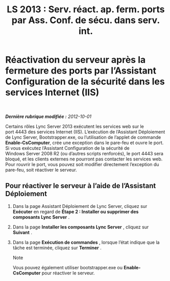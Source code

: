 ﻿---
title: "LS 2013 : Serv. réact. ap. ferm. ports par Ass. Conf. de sécu. dans serv. int."
TOCTitle: Réactivation du serveur après la fermeture des ports par l’Assistant Configuration de la sécurité dans les services Internet (IIS)
ms:assetid: cb8e17cf-f8c1-4099-b63b-c242d656c26a
ms:mtpsurl: https://technet.microsoft.com/fr-fr/library/Gg398851(v=OCS.15)
ms:contentKeyID: 49298876
ms.date: 05/20/2016
mtps_version: v=OCS.15
ms.translationtype: HT
---

# Réactivation du serveur après la fermeture des ports par l’Assistant Configuration de la sécurité dans les services Internet (IIS)

 

_**Dernière rubrique modifiée :** 2012-10-01_

Certains rôles Lync Server 2013 exécutent les services web sur le port 4443 des services Internet (IIS). L’exécution de l’Assistant Déploiement de Lync Server, Bootstrapper.exe, ou l’utilisation de l’applet de commande **Enable-CsComputer**, crée une exception dans le pare-feu et ouvre le port. Si vous exécutez l’Assistant Configuration de la sécurité de Windows Server 2008 R2 (ou d’autres scripts renforcés), le port 4443 sera bloqué, et les clients externes ne pourront pas contacter les services web. Pour rouvrir le port, vous pouvez soit modifier directement l’exception du pare-feu, soit réactiver le serveur.

## Pour réactiver le serveur à l’aide de l’Assistant Déploiement

1.  Dans la page Assistant Déploiement de Lync Server, cliquez sur **Exécuter** en regard de **Étape 2 : Installer ou supprimer des composants Lync Server** .

2.  Dans la page **Installer les composants Lync Server** , cliquez sur **Suivant** .

3.  Dans la page **Exécution de commandes** , lorsque l’état indique que la tâche est terminée, cliquez sur **Terminer** .
    
    > [!NOTE]  
    > Vous pouvez également utiliser bootstrapper.exe ou <strong>Enable-CsComputer</strong> pour réactiver le serveur.
